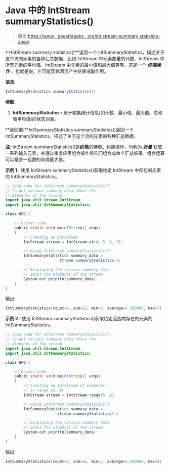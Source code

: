 # Java 中的 IntStream summaryStatistics()

> 原文:[https://www . geesforgeks . org/int stream-summary statistics-Java/](https://www.geeksforgeeks.org/intstream-summarystatistics-java/)

**IntStream summary statistics()**返回一个 IntSummaryStatistics，描述关于这个流的元素的各种汇总数据，比如 IntStream 中元素数量的计数、IntStream 中所有元素的平均值、IntStream 中元素的最小值和最大值等等。这是一个 ***终端操作*** ，也就是说，它可能穿越河流产生结果或副作用。

**语法:**

```java
IntSummaryStatistics summaryStatistics()

```

**参数:**

1.  **IntSummaryStatistics :** 用于收集统计信息(如计数、最小值、最大值、总和和平均值)的状态对象。

**返回值:**IntSummaryStatistics summaryStatistics()返回一个 IntSummaryStatistics，描述了关于这个流的元素的各种汇总数据。

**注:** IntStream summaryStatistics()是**约简**的特例。约简操作，也称为 ***折叠*** 获取一系列输入元素，并通过重复应用组合操作将它们组合成单个汇总结果。组合运算可以是求一组数的和或最大值。

**示例 1 :** 使用 IntStream summaryStatistics()获取给定 IntStream 中存在的元素的 IntSummaryStatistics。

```java
// Java code for IntStream summaryStatistics()
// to get various summary data about the
// elements of the stream.
import java.util.stream.IntStream;
import java.util.IntSummaryStatistics;

class GFG {

    // Driver code
    public static void main(String[] args)
    {
        // Creating an IntStream
        IntStream stream = IntStream.of(4, 5, 6, 7);

        // Using IntStream summaryStatistics()
        IntSummaryStatistics summary_data = 
                        stream.summaryStatistics();

        // Displaying the various summary data
        // about the elements of the stream
        System.out.println(summary_data);
    }
}
```

输出:

```java
IntSummaryStatistics{count=4, sum=22, min=4, average=5.500000, max=7}

```

**示例 2 :** 使用 IntStream summaryStatistics()获取给定范围内存在的元素的 IntSummaryStatistics。

```java
// Java code for IntStream summaryStatistics()
// to get various summary data about the
// elements of the stream.
import java.util.stream.IntStream;
import java.util.IntSummaryStatistics;

class GFG {

    // Driver code
    public static void main(String[] args)
    {
        // Creating an IntStream of elements
        // in range [5, 9)
        IntStream stream = IntStream.range(5, 9);

        // Using IntStream summaryStatistics()
        IntSummaryStatistics summary_data =
                       stream.summaryStatistics();

        // Displaying the various summary data
        // about the elements of the stream
        System.out.println(summary_data);
    }
}
```

输出:

```java
IntSummaryStatistics{count=4, sum=26, min=5, average=6.500000, max=8}

```